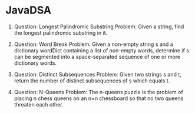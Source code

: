 # JavaDSA
1. Question: Longest Palindromic Substring
Problem: Given a string, find the longest palindromic substring in it.

2. Question: Word Break
Problem: Given a non-empty string s and a dictionary wordDict containing a list of non-empty words, determine if s can be segmented into a space-separated sequence of one or more dictionary words.

3. Question: Distinct Subsequences
Problem: Given two strings s and t, return the number of distinct subsequences of s which equals t.

4. Question: N-Queens
Problem: The n-queens puzzle is the problem of placing n chess queens on an n×n chessboard so that no two queens threaten each other.
